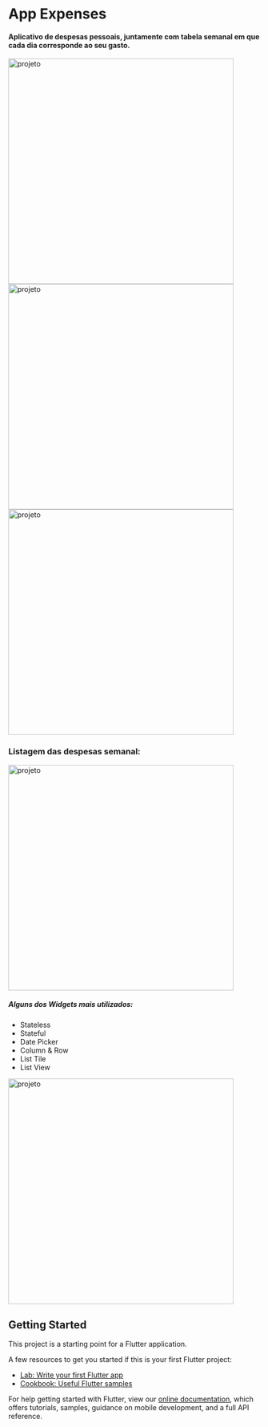 # App Expenses

#### Aplicativo de despesas pessoais, juntamente com tabela semanal em que cada dia corresponde ao seu gasto.
<img height="450" align="center" src="https://imgur.com/MewCmOR.jpeg" alt="projeto"/> <img height="450" align="center" src="https://imgur.com/rlsmZnN.jpeg" alt="projeto" /> <img height="450" align="center" src="https://imgur.com/Am2Fxz9.jpeg" alt="projeto" />  

### Listagem das despesas semanal:   

<img height="450" align="center" src="https://imgur.com/y62Hm9y.jpeg" alt="projeto" />





##### Alguns dos Widgets mais utilizados:
 - Stateless
 - Stateful
 - Date Picker
 - Column & Row
 - List Tile
 - List View




<img height="450" align="center" src="https://imgur.com/Yt2SjNy.gif" alt="projeto" />






## Getting Started

This project is a starting point for a Flutter application.

A few resources to get you started if this is your first Flutter project:

- [Lab: Write your first Flutter app](https://flutter.dev/docs/get-started/codelab)
- [Cookbook: Useful Flutter samples](https://flutter.dev/docs/cookbook)

For help getting started with Flutter, view our
[online documentation](https://flutter.dev/docs), which offers tutorials,
samples, guidance on mobile development, and a full API reference.
